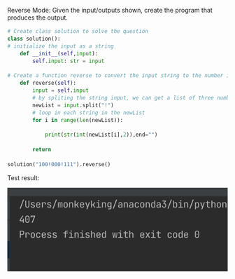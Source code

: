 Reverse Mode: Given the input/outputs shown, create the program that produces the output. 

```.py
# Create class solution to solve the question
class solution():
# initialize the input as a string
    def __init__(self,input):
        self.input: str = input

# Create a function reverse to convert the input string to the number in decimal
    def reverse(self):
        input = self.input
        # by spliting the string input, we can get a list of three number strings 
        newList = input.split("!")
        # loop in each string in the newList  
        for i in range(len(newList)):
        
            print(str(int(newList[i],2)),end="")

        return

solution("100!000!111").reverse()

```

Test result:

![Quiz19.png](https://github.com/cathymonkey/Unit_3/blob/main/Images/Quiz19.png)
